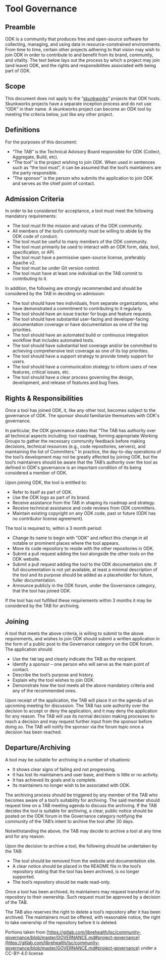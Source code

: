 # Tool Governance

## Preamble

ODK is a community that produces free and open-source software for collecting, managing, and using data in resource-constrained environments. From time to time, certain other projects adhering to that vision may wish to join ODK in order to contribute to and benefit from its brand, community, and vitality. The text below lays out the process by which a project may join (and leave) ODK, and the rights and responsibilities associated with being part of ODK.

## Scope

This document does not apply to the “[skunkworks](https://github.com/getodk/skunkworks)” projects that ODK hosts. Skunkworks projects have a separate inception process and do not use “ODK” in their name. A skunkworks project can become an ODK tool by meeting the criteria below, just like any other project.

## Definitions

For the purposes of this document:

- “The TAB” is the Technical Advisory Board responsible for ODK (Collect, Aggregate, Build, etc).
- “The tool” is the project wishing to join ODK. When used in sentences such as “the tool must”, it can be assumed that the tool’s maintainers are the party responsible.
- “The sponsor” is the person who submits the application to join ODK and serves as the chief point of contact.

## Admission Criteria

In order to be considered for acceptance, a tool must meet the following mandatory requirements:

- The tool must fit the mission and values of the ODK community.
- All members of the tool’s community must be willing to abide by the ODK code of conduct.
- The tool must be useful to many members of the ODK community.
- The tool must primarily be used to interact with an ODK form, data, tool, specification, or API.
- The tool must have a permissive open-source license, preferably Apache v2.
- The tool must be under Git version control.
- The tool must have at least one individual on the TAB commit to contributing to it.

In addition, the following are strongly recommended and should be considered by the TAB in deciding on admission:

- The tool should have two individuals, from separate organizations, who have demonstrated a commitment to contributing to it regularly.
- The tool should have an issue tracker for bugs and feature requests.
- The tool should have substantial user-facing and developer-facing documentation coverage or have documentation as one of the top priorities.
- The tool should have an automated build or continuous integration workflow that includes automated tests.
- The tool should have substantial test coverage and/or be committed to achieving comprehensive test coverage as one of its top priorities.
- The tool should have a support strategy to provide timely support for users.
- The tool should have a communication strategy to inform users of new features, critical issues, etc.
- The tool should have a clear process governing the design, development, and release of features and bug fixes.

## Rights & Responsibilities

Once a tool has joined ODK, it, like any other tool, becomes subject to the governance of ODK. The sponsor should familiarize themselves with ODK's governance.

In particular, the ODK governance states that “The TAB has authority over all technical aspects including: tool roadmap, forming appropriate Working Groups to gather the necessary community feedback before making decisions, technical resources (e.g., code repositories, servers), and maintaining the list of Committers.” In practice, the day-to-day operations of the tool’s development may not be greatly affected by joining ODK, but the tool’s maintainers should be aware that the TAB’s authority over the tool as defined in ODK's governance is an important condition of its being considered a member of ODK.

Upon joining ODK, the tool is entitled to:

- Refer to itself as part of ODK.
- Use the ODK logo as part of its brand.
- Receive assistance from the TAB in shaping its roadmap and strategy.
- Receive technical assistance and code reviews from ODK committers.
- Maintain existing copyright on any ODK code, past or future (ODK has no contributor license agreement).

The tool is required to, within a 3 month period:

- Change its name to begin with “ODK” and reflect this change in all notable or prominent places where the tool appears.
- Move its code repository to reside with the other repositories in ODK.
- Submit a pull request adding the tool alongside the other tools on the ODK website.
- Submit a pull request adding the tool to the ODK documentation site. If full documentation is not yet available, at least a minimal description of the tool and its purpose should be added as a placeholder for future, fuller documentation.
- Announce publicly in the ODK forum, under the Governance category, that the tool has joined ODK.

If the tool has not fulfilled these requirements within 3 months it may be considered by the TAB for archiving.

## Joining

A tool that meets the above criteria, is willing to submit to the above requirements, and wishes to join ODK should submit a written application in the form of a public post to the Governance category on the ODK forum. The application should:

- Use the `TAB` tag and clearly indicate the TAB as the recipient.
- Identify a sponsor – one person who will serve as the main point of contact.
- Describe the tool’s purpose and history.
- Explain why the tool wishes to join ODK.
- Demonstrate how the tool meets all the above mandatory criteria and any of the recommended ones.

Upon receipt of the application, the TAB will place it on the agenda of an upcoming meeting for discussion. The TAB has sole authority over the decision to accept or deny the application, and it may deny the application for any reason. The TAB will use its normal decision making processes to reach a decision and may request further input from the sponsor before doing so. The TAB will notify the sponsor via the forum topic once a decision has been reached.

## Departure/Archiving

A tool may be suitable for archiving in a number of situations:

- It shows clear signs of failing and not progressing.
- It has lost its maintainers and user base, and there is little or no activity.
- It has achieved its goals and is complete.
- Its maintainers no longer wish to be associated with ODK.

The archiving process should be triggered by any member of the TAB who becomes aware of a tool’s suitability for archiving. The said member should request time on a TAB meeting agenda to discuss the archiving. If the TAB decides the tool is suitable for archiving, a clear, public notice should be posted on the ODK forum in the Governance category notifying the community of the TAB’s intent to archive the tool after 30 days.

Notwithstanding the above, the TAB may decide to archive a tool at any time and for any reason.

Upon the decision to archive a tool, the following should be undertaken by the TAB:

- The tool should be removed from the website and documentation site.
- A clear notice should be placed in the README file in the tool’s repository stating that the tool has been archived, is no longer supported.
- The tool’s repository should be made read-only.

Once a tool has been archived, its maintainers may request transferral of its repository to their ownership. Such request must be approved by a decision of the TAB.

The TAB also reserves the right to delete a tool’s repository after it has been archived. The maintainers must be offered, with reasonable notice, the right to take ownership of the repository before it is deleted.

Portions taken from [https://gitlab.com/librehealth/lsc/community-governance/blob/master/GOVERNANCE.md#project-governance](https://gitlab.com/librehealth/lsc/community-governance/blob/master/GOVERNANCE.md#project-governance) under a CC-BY-4.0 license
